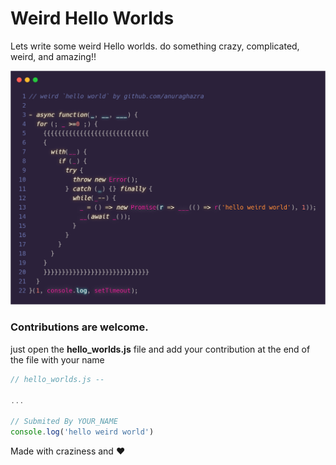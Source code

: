 # Weird Hello Worlds

Lets write some weird Hello worlds. do something crazy, complicated, weird, and amazing!!

![Weird Hello Worlds](./codeshots/helloworld_1-2x.png)


### Contributions are welcome.

just open the **hello_worlds.js** file and add your contribution at the end of the file with your name

```js
// hello_worlds.js --

...

// Submited By YOUR_NAME
console.log('hello weird world')

```

Made with craziness and :heart: